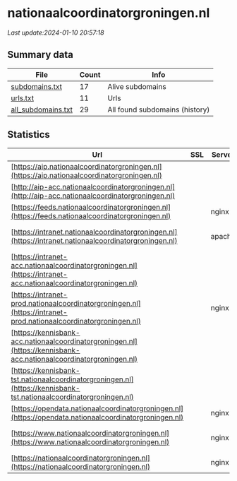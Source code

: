 # nationaalcoordinatorgroningen.nl
*Last update:2024-01-10 20:57:18*
## Summary data
| File       | Count | Info |
|------------|-------|------|
|[subdomains.txt](/data/nationaalcoordinatorgroningen/subdomains.txt)|17|Alive subdomains|
|[urls.txt](/data/nationaalcoordinatorgroningen/urls.txt)|11|Urls|
|[all_subdomains.txt](/data/nationaalcoordinatorgroningen/all_subdomains.txt)|29|All found subdomains (history)|
## Statistics
| Url | SSL | Server | Cookie | HSTS | CSP | XFO | XXP | RP | Tech |
|------------|-------|------|------|------|------|------|------|------|------|
|[https://aip.nationaalcoordinatorgroningen.nl](https://aip.nationaalcoordinatorgroningen.nl)| | | | | | | |:white_check_mark: |HSTS|
|[http://aip-acc.nationaalcoordinatorgroningen.nl](http://aip-acc.nationaalcoordinatorgroningen.nl)| | | | | | | |:white_check_mark: ||
|[https://feeds.nationaalcoordinatorgroningen.nl](https://feeds.nationaalcoordinatorgroningen.nl)| |nginx| |:white_check_mark: | |:white_check_mark: |:white_check_mark: |:white_check_mark: |HSTS Nginx|
|[https://intranet.nationaalcoordinatorgroningen.nl](https://intranet.nationaalcoordinatorgroningen.nl)| |apache| |:white_check_mark: | |:white_check_mark: | |:white_check_mark: |Apache HTTP Server H...|
|[https://intranet-acc.nationaalcoordinatorgroningen.nl](https://intranet-acc.nationaalcoordinatorgroningen.nl)| | | | | | | |:white_check_mark: |Apache HTTP Server H...|
|[https://intranet-prod.nationaalcoordinatorgroningen.nl](https://intranet-prod.nationaalcoordinatorgroningen.nl)| |nginx| | | | | |:white_check_mark: |Nginx|
|[https://kennisbank-acc.nationaalcoordinatorgroningen.nl](https://kennisbank-acc.nationaalcoordinatorgroningen.nl)| | | | | | | |:white_check_mark: |Apache HTTP Server H...|
|[https://kennisbank-tst.nationaalcoordinatorgroningen.nl](https://kennisbank-tst.nationaalcoordinatorgroningen.nl)| | | | | | | |:white_check_mark: |HSTS Nginx|
|[https://opendata.nationaalcoordinatorgroningen.nl](https://opendata.nationaalcoordinatorgroningen.nl)| |nginx| |:white_check_mark: | |:white_check_mark: |:white_check_mark: |:white_check_mark: |HSTS Nginx|
|[https://www.nationaalcoordinatorgroningen.nl](https://www.nationaalcoordinatorgroningen.nl)| |nginx| |:white_check_mark: |:warning: |:white_check_mark: |:white_check_mark: |:white_check_mark: |Bloomreach HSTS Ngin...|
|[https://nationaalcoordinatorgroningen.nl](https://nationaalcoordinatorgroningen.nl)| |nginx| |:white_check_mark: |:warning: |:white_check_mark: |:white_check_mark: |:white_check_mark: |HSTS Nginx|